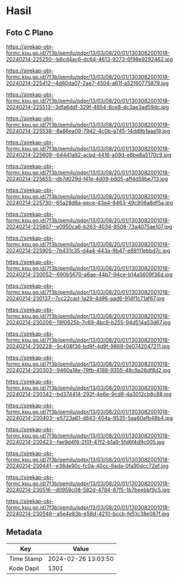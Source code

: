 # Hasil

## Foto C Plano

https://sirekap-obj-formc.kpu.go.id/7f3b/pemilu/pdpr/13/03/08/20/01/1303082001018-20240214-225250--b8cd4ac6-dc64-4613-9273-6f98e9292462.jpg

https://sirekap-obj-formc.kpu.go.id/7f3b/pemilu/pdpr/13/03/08/20/01/1303082001018-20240214-225412--4d80da07-2ae7-4504-a61f-a52f60775879.jpg

https://sirekap-obj-formc.kpu.go.id/7f3b/pemilu/pdpr/13/03/08/20/01/1303082001018-20240214-225513--3dfa6ddf-329f-4654-8ce8-dc3ae3ad59dc.jpg

https://sirekap-obj-formc.kpu.go.id/7f3b/pemilu/pdpr/13/03/08/20/01/1303082001018-20240214-225538--8a86ea09-7942-4c0b-a745-14dd9b1aaa19.jpg

https://sirekap-obj-formc.kpu.go.id/7f3b/pemilu/pdpr/13/03/08/20/01/1303082001018-20240214-225609--64441a92-acbd-4416-a09d-e8be8a5170c9.jpg

https://sirekap-obj-formc.kpu.go.id/7f3b/pemilu/pdpr/13/03/08/20/01/1303082001018-20240214-225655--db7d029d-f41e-4d09-b805-aff4d59be713.jpg

https://sirekap-obj-formc.kpu.go.id/7f3b/pemilu/pdpr/13/03/08/20/01/1303082001018-20240214-225730--65a28d8a-eece-43e4-8463-49c906a8df5a.jpg

https://sirekap-obj-formc.kpu.go.id/7f3b/pemilu/pdpr/13/03/08/20/01/1303082001018-20240214-225807--e0950ca6-b263-4034-8508-73a4075ae107.jpg

https://sirekap-obj-formc.kpu.go.id/7f3b/pemilu/pdpr/13/03/08/20/01/1303082001018-20240214-225905--7b431c35-d4a4-443a-9b47-e89111ebbd7c.jpg

https://sirekap-obj-formc.kpu.go.id/7f3b/pemilu/pdpr/13/03/08/20/01/1303082001018-20240214-230052--690b5670-a6ae-44b7-94ce-b14a5609f36d.jpg

https://sirekap-obj-formc.kpu.go.id/7f3b/pemilu/pdpr/13/03/08/20/01/1303082001018-20240214-230137--7cc22cad-1a29-4d96-aad6-914f1c71af67.jpg

https://sirekap-obj-formc.kpu.go.id/7f3b/pemilu/pdpr/13/03/08/20/01/1303082001018-20240214-230206--19f0625b-7c69-4bc9-b255-94d514a53d67.jpg

https://sirekap-obj-formc.kpu.go.id/7f3b/pemilu/pdpr/13/03/08/20/01/1303082001018-20240214-230228--9c408f36-bd9f-4d9f-9869-0e0742047211.jpg

https://sirekap-obj-formc.kpu.go.id/7f3b/pemilu/pdpr/13/03/08/20/01/1303082001018-20240214-230303--9460a16e-79fb-4188-9355-48c9a26df8d2.jpg

https://sirekap-obj-formc.kpu.go.id/7f3b/pemilu/pdpr/13/03/08/20/01/1303082001018-20240214-230342--bd374414-292f-4e6e-9cd8-4a3012cb8c88.jpg

https://sirekap-obj-formc.kpu.go.id/7f3b/pemilu/pdpr/13/03/08/20/01/1303082001018-20240214-230403--e5723a61-d843-404a-9535-5aa60afb48b4.jpg

https://sirekap-obj-formc.kpu.go.id/7f3b/pemilu/pdpr/13/03/08/20/01/1303082001018-20240214-230423--fae9d4f6-2f0f-47f2-b1a9-5fd6f4d9c005.jpg

https://sirekap-obj-formc.kpu.go.id/7f3b/pemilu/pdpr/13/03/08/20/01/1303082001018-20240214-230441--e38de90c-fc0a-40cc-9ada-0fa90dcc72ef.jpg

https://sirekap-obj-formc.kpu.go.id/7f3b/pemilu/pdpr/13/03/08/20/01/1303082001018-20240214-230516--d0959c08-582d-4784-87f5-1b7beebbf9c5.jpg

https://sirekap-obj-formc.kpu.go.id/7f3b/pemilu/pdpr/13/03/08/20/01/1303082001018-20240214-230546--a5e4e83b-e58d-4210-bccb-fe51c38e087f.jpg


## Metadata

| Key        | Value               |
| ---------- | ------------------- |
| Time Stamp | 2024-02-26 13:03:50 |
| Kode Dapil | 1301                |



